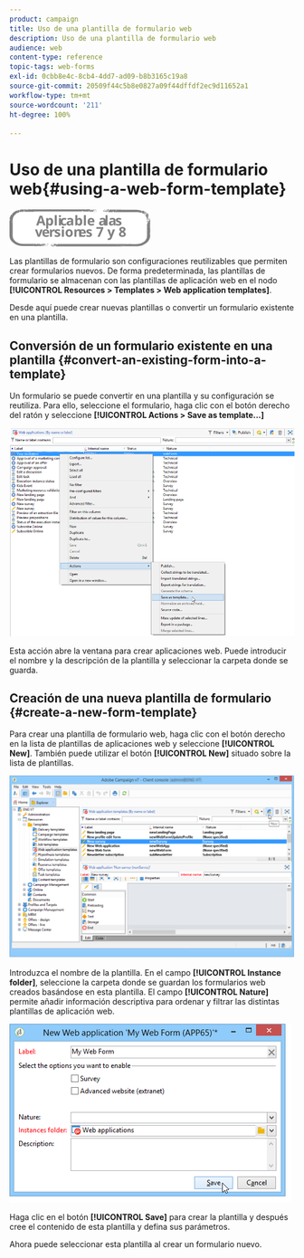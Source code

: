 ```yaml
---
product: campaign
title: Uso de una plantilla de formulario web
description: Uso de una plantilla de formulario web
audience: web
content-type: reference
topic-tags: web-forms
exl-id: 0cbb8e4c-8cb4-4dd7-ad09-b8b3165c19a8
source-git-commit: 20509f44c5b8e0827a09f44dffdf2ec9d11652a1
workflow-type: tm+mt
source-wordcount: '211'
ht-degree: 100%

---
```


# Uso de una plantilla de formulario web{#using-a-web-form-template}

![](../../assets/common.svg)

Las plantillas de formulario son configuraciones reutilizables que permiten crear formularios nuevos. De forma predeterminada, las plantillas de formulario se almacenan con las plantillas de aplicación web en el nodo **[!UICONTROL Resources > Templates > Web application templates]**.

Desde aquí puede crear nuevas plantillas o convertir un formulario existente en una plantilla.

## Conversión de un formulario existente en una plantilla {#convert-an-existing-form-into-a-template}

Un formulario se puede convertir en una plantilla y su configuración se reutiliza. Para ello, seleccione el formulario, haga clic con el botón derecho del ratón y seleccione **[!UICONTROL Actions > Save as template...]**

![](assets/s_ncs_admin_survey_saveastemplate.png)

Esta acción abre la ventana para crear aplicaciones web. Puede introducir el nombre y la descripción de la plantilla y seleccionar la carpeta donde se guarda.

## Creación de una nueva plantilla de formulario {#create-a-new-form-template}

Para crear una plantilla de formulario web, haga clic con el botón derecho en la lista de plantillas de aplicaciones web y seleccione **[!UICONTROL New]**. También puede utilizar el botón **[!UICONTROL New]** situado sobre la lista de plantillas.

![](assets/s_ncs_admin_survey_createtemplate.png)

Introduzca el nombre de la plantilla. En el campo **[!UICONTROL Instance folder]**, seleccione la carpeta donde se guardan los formularios web creados basándose en esta plantilla. El campo **[!UICONTROL Nature]** permite añadir información descriptiva para ordenar y filtrar las distintas plantillas de aplicación web.

![](assets/s_ncs_admin_survey_createtemplate_details.png)

Haga clic en el botón **[!UICONTROL Save]** para crear la plantilla y después cree el contenido de esta plantilla y defina sus parámetros.

Ahora puede seleccionar esta plantilla al crear un formulario nuevo.
